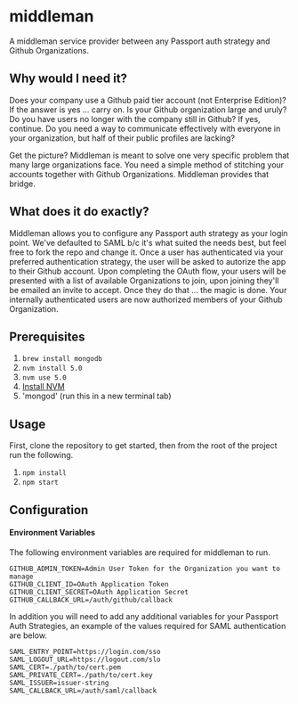 # middleman
A middleman service provider between any Passport auth strategy and Github Organizations.

## Why would I need it?
Does your company use a Github paid tier account (not Enterprise Edition)? If the answer is yes ... carry on. 
Is your Github organization large and uruly? Do you have users no longer with the company still in Github? If yes, continue.
Do you need a way to communicate effectively with everyone in your organization, but half of their public profiles are lacking? 

Get the picture? Middleman is meant to solve one very specific problem that many large organizations face. You need a simple method of stitching your accounts together with Github Organizations. Middleman provides that bridge.

## What does it do exactly?
Middleman allows you to configure any Passport auth strategy as your login point. We've defaulted to SAML b/c it's what suited the needs best, but feel free to fork the repo and change it. Once a user has authenticated via your preferred authentication strategy, the user will be asked to autorize the app to their Github account. Upon completing the OAuth flow, your users will be presented with a list of available Organizations to join, upon joining they'll be emailed an invite to accept. Once they do that ... the magic is done. Your internally authenticated users are now authorized members of your Github Organization.

## Prerequisites

1. `brew install mongodb`
2. `nvm install 5.0`
3. `nvm use 5.0`
4. [Install NVM](https://github.com/creationix/nvm)
5. 'mongod' (run this in a new terminal tab)

## Usage

First, clone the repository to get started, then from the root of the project run the following.

1. `npm install`
2. `npm start`

## Configuration

#### Environment Variables
The following environment variables are required for middleman to run.

```
GITHUB_ADMIN_TOKEN=Admin User Token for the Organization you want to manage
GITHUB_CLIENT_ID=OAuth Application Token
GITHUB_CLIENT_SECRET=OAuth Application Secret
GITHUB_CALLBACK_URL=/auth/github/callback
```

In addition you will need to add any additional variables for your Passport Auth Strategies, an example of the values required for SAML authentication are below.

```
SAML_ENTRY_POINT=https://login.com/sso
SAML_LOGOUT_URL=https://logout.com/slo
SAML_CERT=./path/to/cert.pem
SAML_PRIVATE_CERT=./path/to/cert.key
SAML_ISSUER=issuer-string
SAML_CALLBACK_URL=/auth/saml/callback
```

